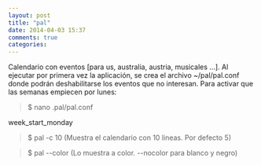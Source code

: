 ```yaml
---
layout: post
title: "pal"
date: 2014-04-03 15:37
comments: true
categories: 
---
```

Calendario con eventos [para us, australia, austria, musicales ...]. Al ejecutar por primera vez la aplicación, se crea el archivo ~/pal/pal.conf donde podrán deshabilitarse los eventos que no interesan. Para activar que las semanas empiecen por lunes:

>$ nano .pal/pal.conf

week_start_monday

>$ pal -c 10 (Muestra el calendario con 10 lineas. Por defecto 5)

>$ pal --color (Lo muestra a color. --nocolor para blanco y negro)

